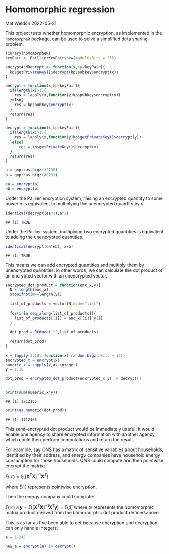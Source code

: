 Homomorphic regression
================
Mat Weldon
2022-05-31

This project tests whether homomorphic encryption, as implemented in the
`homomorpheR` package, can be used to solve a simplified data sharing
problem.

``` r
library(homomorpheR)
keyPair <- PaillierKeyPair$new(modulusBits = 256)
```

``` r
encryptAndDecrypt <- function(x,kp=keyPair){
  kp$getPrivateKey()$decrypt(kp$pubkey$encrypt(x))
} 

encrypt = function(x,kp=keyPair){
  if(length(x)>1){
    res = lapply(x,function(y)kp$pubkey$encrypt(y))
  }else{
    res = kp$pubkey$encrypt(x)
  }
  return(res)
}

decrypt = function(x,kp=keyPair){
  if(length(x)>1){
    res = lapply(x,function(y)kp$getPrivateKey()$decrypt(y))
  }else{
      res = kp$getPrivateKey()$decrypt(x)
  }
  return(res)
}
```

``` r
a = gmp::as.bigz(12738)
b = gmp::as.bigz(48231)

ea = encrypt(a)
eb = encrypt(b)
```

Under the Paillier encryption system, raising an encrypted quantity to
some power *n* is equivalent to multiplying the unencrypted quantity by
*n*.

``` r
identical(decrypt(ea^2),a*2)
```

    ## [1] TRUE

Under the Paillier system, multiplying two encrypted quantities is
equivalent to adding the unencrypted quantities.

``` r
identical(decrypt(ea*eb), a+b)
```

    ## [1] TRUE

This means we can add encrypted quantities and multiply them by
unencrypted quantities: in other words, we can calculate the dot product
of an encrypted vector with an unencrypted vector.

``` r
encrypted_dot_product = function(enc_x,y){
  N = length(enc_x)
  stopifnot(N==length(y))
  
  list_of_products = vector(N,mode="list")
  
  for(i in seq_along(list_of_products)){
    list_of_products[[i]] = enc_x[[i]]^y[i]
  }
  
  dot_prod = Reduce(`*`,list_of_products)
  
  return(dot_prod)
}
```

``` r
x = lapply(1:10, function(x) random.bigz(nBits = 16))
encrypted_x = encrypt(x)
numeric_x = sapply(x,as.integer)
y = 1:10

dot_prod = encrypted_dot_product(encrypted_x,y) |> decrypt()


print(sum(numeric_x*y))
```

    ## [1] 1712165

``` r
print(as.numeric(dot_prod))
```

    ## [1] 1712165

This semi-encrypted dot product would be immediately useful. It would
enable one agency to share encrypted information with another agency,
which could then perform computations and return the result.

For example, say ONS has a matrix of sensitive variables about
households, identified by their address, and energy companies have
household energy consumption for those households. ONS could compute and
then pointwise encrypt the matrix:

*ξ*(𝒳) = *ξ*(\[**X**<sup>*T*</sup>**X**\]<sup>−1</sup>**X**<sup>*T*</sup>)

where *ξ*(⋅) represents pointwise encryption.

Then the energy company could compute:

*ξ*(𝒳) ⊙ **y** = *ξ*(\[**X**<sup>*T*</sup>**X**\]<sup>−1</sup>**X**<sup>*T*</sup>**y**) = *ξ*(*β̂*)
where ⊙ represents the homomorphic matrix product derived from the
homomorphic dot product defined above.

This is as far as I’ve been able to get because encryption and
decryption can only handle integers.

``` r
a = 1.245

new_a = encrypt(a) |> decrypt()
```
